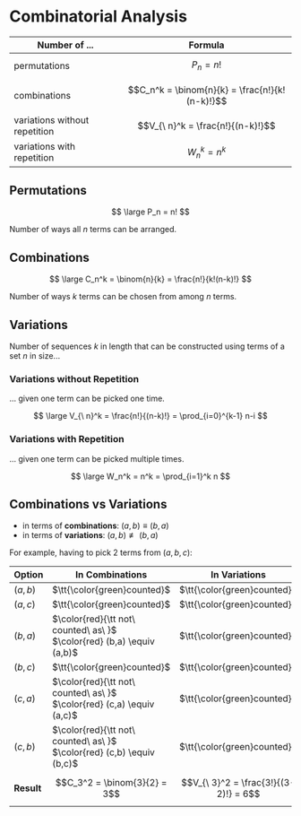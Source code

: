 # Combinatorial Analysis

| Number of ... | Formula |
|--|--|
| permutations | $$P_n = n!$$ |
| combinations | $$C_n^k = \binom{n}{k} = \frac{n!}{k!(n-k)!}$$ |
| variations without repetition | $$V_{\ n}^k = \frac{n!}{(n-k)!}$$ |
| variations with repetition | $$W_n^k = n^k$$ |

## Permutations

$$
\large
P_n = n!
$$

Number of ways all $n$ terms can be arranged.

## Combinations

$$
\large
C_n^k = \binom{n}{k} =
\frac{n!}{k!(n-k)!}
$$

Number of ways $k$ terms can be chosen from among $n$ terms.

## Variations

Number of sequences $k$ in length that can be constructed using terms of a set $n$ in size...

### Variations without Repetition

... given one term can be picked one time.

$$
\large
V_{\ n}^k = \frac{n!}{(n-k)!} =
\prod_{i=0}^{k-1} n-i
$$

### Variations with Repetition

... given one term can be picked multiple times.

$$
\large
W_n^k = n^k =
\prod_{i=1}^k n
$$

## Combinations vs Variations

- in terms of **combinations**: $(a,b) \equiv (b,a)$
- in terms of **variations**: $(a,b) \not\equiv (b,a)$

For example, having to pick 2 terms from $(a,b,c)$:

| Option | In Combinations | In Variations |
|--|--|--|
| $(a,b)$ | $\tt{\color{green}counted}$ | $\tt{\color{green}counted}$ |
| $(a,c)$ | $\tt{\color{green}counted}$ | $\tt{\color{green}counted}$ |
| $(b,a)$ | $\color{red}{\tt not\ counted\ as\ }$ $\color{red} (b,a) \equiv (a,b)$ | $\tt{\color{green}counted}$  |
| $(b,c)$ | $\tt{\color{green}counted}$ | $\tt{\color{green}counted}$ |
| $(c,a)$ | $\color{red}{\tt not\ counted\ as\ }$ $\color{red} (c,a) \equiv (a,c)$ | $\tt{\color{green}counted}$  |
| $(c,b)$ | $\color{red}{\tt not\ counted\ as\ }$ $\color{red} (c,b) \equiv (b,c)$ | $\tt{\color{green}counted}$ |
| **Result** | $$C_3^2 = \binom{3}{2} = 3$$ | $$V_{\ 3}^2 = \frac{3!}{(3-2)!} = 6$$ |
